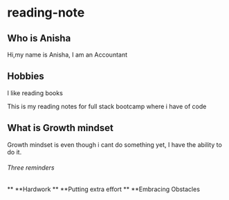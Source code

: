 # reading-note
## Who is Anisha
Hi,my name is Anisha, I am an Accountant
## Hobbies
I like reading books

This is my reading notes for full stack bootcamp where i have of code
## What is Growth mindset
Growth mindset is even though i cant do something yet, I have the ability to do it.
###### Three reminders
** **Hardwork
** **Putting extra effort
** **Embracing Obstacles
